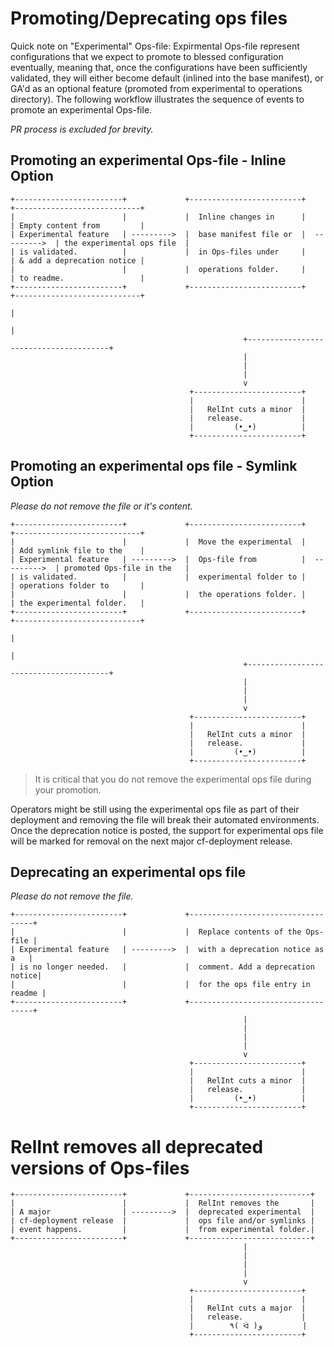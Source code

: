 # Promoting/Deprecating ops files

Quick note on "Experimental" Ops-file: Expirmental Ops-file represent configurations that we expect to promote to blessed configuration eventually, meaning that, once the configurations have been sufficiently validated, they will either become default (inlined into the base manifest), or GA'd as an optional feature (promoted from experimental to operations directory). The following workflow illustrates the sequence of events to promote an experimental Ops-file.

*_PR process is excluded for brevity._*

## Promoting an experimental Ops-file - Inline Option

```
+------------------------+             +-------------------------+              +----------------------------+
|                        |             |  Inline changes in      |              | Empty content from         |
| Experimental feature   | --------->  |  base manifest file or  |  --------->  | the experimental ops file  |
| is validated.          |             |  in Ops-files under     |              | & add a deprecation notice |
|                        |             |  operations folder.     |              | to readme.                 |
+------------------------+             +-------------------------+              +----------------------------+
                                                                                            |
                                                                                            |
                                                    +---------------------------------------+
                                                    |
                                                    |
                                                    |
                                                    v
                                        +------------------------+
                                        |                        |
                                        |   RelInt cuts a minor  |
                                        |   release.             |
                                        |         (•‿•)          |
                                        +------------------------+
```

## Promoting an experimental ops file - Symlink Option

_Please do not remove the file or it's content._
```
+------------------------+             +-------------------------+              +----------------------------+
|                        |             |  Move the experimental  |              | Add symlink file to the    |
| Experimental feature   | --------->  |  Ops-file from          |  --------->  | promoted Ops-file in the   |
| is validated.          |             |  experimental folder to |              | operations folder to       |
|                        |             |  the operations folder. |              | the experimental folder.   |
+------------------------+             +-------------------------+              +----------------------------+
                                                                                            |
                                                                                            |
                                                    +---------------------------------------+
                                                    |
                                                    |
                                                    |
                                                    v
                                        +------------------------+
                                        |                        |
                                        |   RelInt cuts a minor  |
                                        |   release.             |
                                        |         (•‿•)          |
                                        +------------------------+
```


> It is critical that you do not remove the experimental ops file during your promotion.

Operators might be still using the experimental ops file as part of their deployment and removing the file will break their automated environments. Once the deprecation notice is posted, the support for experimental ops file will be marked for removal on the next major cf-deployment release.

## Deprecating an experimental ops file

_Please do not remove the file._

```
+------------------------+             +-----------------------------------+
|                        |             |  Replace contents of the Ops-file |
| Experimental feature   | --------->  |  with a deprecation notice as a   |
| is no longer needed.   |             |  comment. Add a deprecation notice|
|                        |             |  for the ops file entry in readme |
+------------------------+             +-----------------------------------+
                                                    |
                                                    |
                                                    |
                                                    |
                                                    v
                                        +------------------------+
                                        |                        |
                                        |   RelInt cuts a minor  |
                                        |   release.             |
                                        |         (•‿•)          |
                                        +------------------------+
```

# RelInt removes all deprecated versions of Ops-files
```
+------------------------+             +---------------------------+
|                        |             |  RelInt removes the       |
| A major                | --------->  |  deprecated experimental  |
| cf-deployment release  |             |  ops file and/or symlinks |
| event happens.         |             |  from experimental folder.|
+------------------------+             +---------------------------+
                                                    |
                                                    |
                                                    |
                                                    |
                                                    v
                                        +------------------------+
                                        |                        |
                                        |   RelInt cuts a major  |
                                        |   release.             |
                                        |        ٩( ᐛ )و         |
                                        +------------------------+
```
